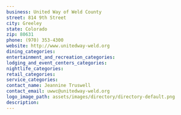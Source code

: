 ```yaml
---
business: United Way of Weld County
street: 814 9th Street
city: Greeley
state: Colorado
zip: 80631
phone: (970) 353-4300
website: http://www.unitedway-weld.org
dining_categories: 
entertainment_and_recreation_categories: 
lodging_and_event_centers_categories: 
nightlife_categories: 
retail_categories: 
service_categories: 
contact_name: Jeannine Truswell
contact_email: uwwc@unitedway-weld.org
logo_image_path: assets/images/directory/directory-default.png
description: 
---
```

